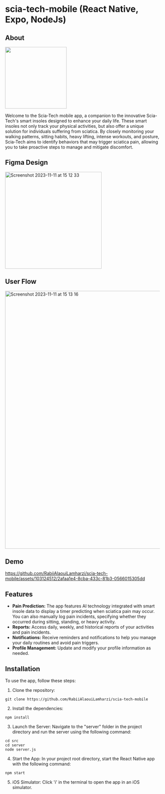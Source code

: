 # scia-tech-mobile (React Native, Expo, NodeJs)

## About

<img src="https://github.com/RabiiAlaouiLamharzi/scia-tech-mobile/assets/103124512/9c2ff3e0-213a-4b5a-8049-c3b1bf374099" width="200" height="200" />

Welcome to the Scia-Tech mobile app, a companion to the innovative Scia-Tech's smart insoles designed to enhance your daily life. These smart insoles not only track your physical activities, but also offer a unique solution for individuals suffering from sciatica. By closely monitoring your walking patterns, sitting habits, heavy lifting, intense workouts, and posture, Scia-Tech aims to identify behaviors that may trigger sciatica pain, allowing you to take proactive steps to manage and mitigate discomfort.

## Figma Design

<img width="314" alt="Screenshot 2023-11-11 at 15 12 33" src="https://github.com/RabiiAlaouiLamharzi/scia-tech-mobile/assets/103124512/fe26ff06-a9ed-41bd-bd51-b4286b1ed19f">

## User Flow

<img width="836" alt="Screenshot 2023-11-11 at 15 13 16" src="https://github.com/RabiiAlaouiLamharzi/scia-tech-mobile/assets/103124512/d0ff2cc4-d024-407d-a7fb-35eda7418bd6">

## Demo

https://github.com/RabiiAlaouiLamharzi/scia-tech-mobile/assets/103124512/2afaa1e4-8cba-433c-81b3-0566015305dd

## Features

- **Pain Prediction:** The app features AI technology integrated with smart insole data to display a timer predicting when sciatica pain may occur. You can also manually log pain incidents, specifying whether they occurred during sitting, standing, or heavy activity.
- **Reports:** Access daily, weekly, and historical reports of your activities and pain incidents.
- **Notifications:** Receive reminders and notifications to help you manage your daily routines and avoid pain triggers.
- **Profile Management:** Update and modify your profile information as needed.

## Installation

To use the app, follow these steps:

1. Clone the repository:
   
```
git clone https://github.com/RabiiAlaouiLamharzi/scia-tech-mobile
```

2. Install the dependencies:

```
npm install
```

3. Launch the Server: Navigate to the "server" folder in the project directory and run the server using the following command:

```
cd src
cd server
node server.js
```

4. Start the App: In your project root directory, start the React Native app with the following command:

```
npm start
```

5. iOS Simulator: Click 'i' in the terminal to open the app in an iOS simulator.
